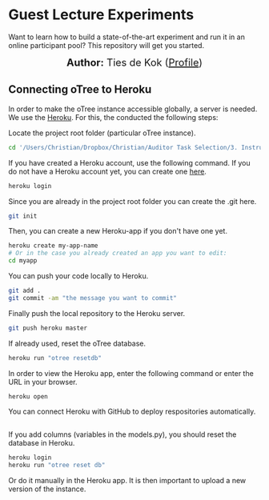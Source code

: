 # Guest Lecture Experiments

Want to learn how to build a state-of-the-art experiment and run it in an online participant pool? This repository will get you started.

<p align = "center">
  <span style='font-size: 15pt'><strong>Author:</strong> Ties de Kok (<a href="https://www.tilburguniversity.edu/staff/c-p-h-peters">Profile</a>)</span>
</p>

## Connecting oTree to Heroku

In order to make the oTree instance accessible globally, a server is needed. We use the [Heroku](http://herokuapp.com). For this, the conducted the following steps:

Locate the project root folder (particular oTree instance).

```bash
cd '/Users/Christian/Dropbox/Christian/Auditor Task Selection/3. Instrument/TaskDiscretionExperiment/oTree_Task_Discretion'
```

If you have created a Heroku account, use the following command. If you do not have a Heroku account yet, you can create one [here](https://signup.heroku.com/login).

```bash
heroku login
```

Since you are already in the project root folder you can create the .git here.

```bash
git init
```

Then, you can create a new Heroku-app if you don't have one yet. 

```bash
heroku create my-app-name
# Or in the case you already created an app you want to edit:
cd myapp
```

You can push your code locally to Heroku.

```bash
git add .
git commit -am "the message you want to commit"
```

Finally push the local repository to the Heroku server.

```bash
git push heroku master
```

If already used, reset the oTree database.

```bash
heroku run "otree resetdb"
```

In order to view the Heroku app, enter the following command or enter the URL in your browser.

```
heroku open
```

You can connect Heroku with GitHub to deploy respositories automatically.

##

If you add columns (variables in the models.py), you should reset the database in Heroku.

```bash
heroku login
heroku run "otree reset db"
```

Or do it manually in the Heroku app. It is then important to upload a new version of the instance.
